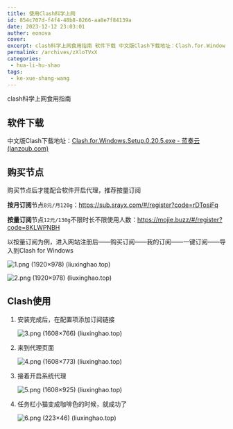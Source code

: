 ```yaml
---
title: 使用Clash科学上网
id: 854c707d-f4f4-48b8-8266-aa8e7f84139a
date: 2023-12-12 23:03:01
auther: eonova
cover:
excerpt: clash科学上网食用指南 软件下载 中文版Clash下载地址：Clash.for.Windows.Setup.0.20.5.exe - 蓝奏云 (lanzoub.com) 购买节点 购买节点后才能配合软件开启代理，推荐按量订阅 按月订阅节点8元/月120g：https//sub.srayx.co
permalink: /archives/zXloTVxX
categories:
 - hua-li-hu-shao
tags:
 - ke-xue-shang-wang
---
```


clash科学上网食用指南

## 软件下载

中文版Clash下载地址：[Clash.for.Windows.Setup.0.20.5.exe - 蓝奏云 (lanzoub.com)](https://wwp.lanzoub.com/i7FB10dicexg)

## 购买节点

购买节点后才能配合软件开启代理，推荐按量订阅

**按月订阅**节点`8元/月120g`：https://sub.srayx.com/#/register?code=rDTosiFq

**按量订阅**节点`12元/130g`不限时长不限使用人数：https://mojie.buzz/#/register?code=8KLWPNBH

以按量订阅为例，进入网站注册后——购买订阅——我的订阅——一键订阅——导入到Clash for Windows

![1.png (1920×978) (liuxinghao.top)](https://img.leostar.top/study/1.png)

![2.png (1920×978) (liuxinghao.top)](https://img.leostar.top/study/2.png)

## Clash使用

1. 安装完成后，在配置项添加订阅链接

   ![3.png (1608×766) (liuxinghao.top)](https://img.leostar.top/study/3.png)

2. 来到代理页面

   ![4.png (1608×773) (liuxinghao.top)](https://img.leostar.top/study/4.png)

3. 接着开启系统代理

   ![5.png (1608×925) (liuxinghao.top)](https://img.leostar.top/study/5.png)

4. 任务栏小猫变成咖啡色的时候，就成功了

   ![6.png (223×46) (liuxinghao.top)](https://img.leostar.top/study/6.png)
